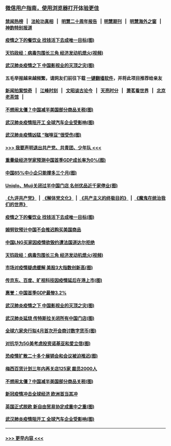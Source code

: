 ### [微信用户指南，使用浏览器打开体验更佳](https://github.com/gfw-breaker/banned-news1/blob/master/indexes/wechat-guide.md?t=0)
#### [禁闻热榜](热点新闻.md?t=0)  &nbsp;&nbsp;|&nbsp;&nbsp; [法轮功真相](https://github.com/gfw-breaker/truth/blob/master/README.md?t=0) &nbsp;&nbsp;|&nbsp;&nbsp; [明慧二十周年报告](https://github.com/gfw-breaker/mh-reports/blob/master/README.md?t=0) &nbsp;&nbsp;|&nbsp;&nbsp;[明慧期刊](https://github.com/gfw-breaker/mh-qikan) &nbsp;&nbsp;|&nbsp;&nbsp; [明慧海外之窗](https://github.com/gfw-breaker/mh-news/blob/master/README.md?t=0) &nbsp;&nbsp;|&nbsp;&nbsp; [神韵特别报道](https://github.com/gfw-breaker/mh-news/blob/master/shenyun.md?t=0)
#### [疫情之下的餐饮业 找钱活下去成唯一目标(图)](../pages/p5/922357.md?t=02081533) 
#### [天钧政经：病毒包围长三角 经济发动机熄火(视频)](../pages/p5/922286.md?t=02081533) 
#### [武汉肺炎疫情之下 中国影视业的灭顶之灾(图)](../pages/p5/922234.md?t=02081533) 
#### 五毛举报越来越频繁，请网友们前往下载 [一键翻墙软件](https://github.com/gfw-breaker/ssr-accounts)，并将此项目推荐给亲友
#### [新闻拍案惊奇](https://github.com/gfw-breaker/banned-news1/blob/master/pages/link4.md) &nbsp;&nbsp;|&nbsp;&nbsp; [江峰时刻](https://github.com/gfw-breaker/banned-news1/blob/master/pages/link4.md) &nbsp;&nbsp;|&nbsp;&nbsp; [文昭谈古论今](https://github.com/gfw-breaker/banned-news1/blob/master/pages/link4.md) &nbsp;&nbsp;|&nbsp;&nbsp; [天亮时分](https://github.com/gfw-breaker/banned-news1/blob/master/pages/link4.md) &nbsp;&nbsp;|&nbsp;&nbsp; [萧茗看世界](https://github.com/gfw-breaker/banned-news1/blob/master/pages/link4.md) &nbsp;&nbsp;|&nbsp;&nbsp; [北京老茶馆](https://github.com/gfw-breaker/banned-news1/blob/master/pages/link4.md) &nbsp;&nbsp;|&nbsp;&nbsp; 
#### [不想闹太僵？中国减半美国部分商品关税(图)](../pages/p5/922166.md?t=02081533) 
#### [武汉肺炎疫情阻开工 全球汽车企业受影响(图)](../pages/p5/922129.md?t=02081533) 
#### [武汉肺炎疫情凶猛 “咖啡豆”很受伤(图)](../pages/p5/922148.md?t=02081533) 
#### [>>> 我要声明退出共产党、共青团、少年队 <<<](https://github.com/begood0513/goodnews/blob/master/quit/letter.md) 
#### [重量级经济学家预测中国首季GDP成长率为0%(图)](../pages/p5/922367.md?t=02081533) 
#### [中国85%中小企只能撑多三个月(图)](../pages/p5/922363.md?t=02081533) 
#### [Uniqlo、Muji关闭过半中国门店 名创优品近千家停业(图)](../pages/p5/922362.md?t=02081533) 
#### [《九评共产党》](https://github.com/begood0513/9ping.md/blob/master/README.md) &nbsp;|&nbsp; [《解体党文化》](../../../../jtdwh.md/blob/master/README.md)  &nbsp;|&nbsp; [《共产主义的终极目的》](../../../../gczydzjmd.md/blob/master/README.md) &nbsp;|&nbsp; [《魔鬼在统治我们的世界》](../../../../mgztzwmdsj.md/blob/master/README.md) 
#### [疫情之下的餐饮业 找钱活下去成唯一目标(图)](../pages/p5/922357.md?t=02081533) 
#### [姆努钦预计中国不会推迟购买美国商品](../pages/p5/922296.md?t=02081533) 
#### [中国LNG买家因疫情欲毁约遭法国道达尔拒绝](../pages/p5/922295.md?t=02081533) 
#### [天钧政经：病毒包围长三角 经济发动机熄火(视频)](../pages/p5/922286.md?t=02081533) 
#### [市场对疫情疑虑缓解 美股3大指数创新高(图)](../pages/p5/922255.md?t=02081533) 
#### [传京东、百度、旷视科技因疫情延后在港上市(图)](../pages/p5/922237.md?t=02081533) 
#### [惠誉：中国首季GDP最惨3.2%](../pages/p5/922236.md?t=02081533) 
#### [武汉肺炎疫情之下 中国影视业的灭顶之灾(图)](../pages/p5/922234.md?t=02081533) 
#### [武汉肺炎延烧 传特斯拉关闭所有中国门店(图)](../pages/p5/922232.md?t=02081533) 
#### [全球六家央行拟4月首次开会商讨数字货币(图)](../pages/p5/922229.md?t=02081533) 
#### [对抗华为5G美考虑投资诺基亚和爱立信(图)](../pages/p5/922223.md?t=02081533) 
#### [恐疫情扩散二十多个展销会和会议被迫推迟(图)](../pages/p5/922219.md?t=02081533) 
#### [梅西百货计划三年内再关店125家 裁员2000人](../pages/p5/922196.md?t=02081533) 
#### [不想闹太僵？中国减半美国部分商品关税(图)](../pages/p5/922166.md?t=02081533) 
#### [新冠疫情冲击全球经济 欧洲首当其冲](../pages/p5/922158.md?t=02081533) 
#### [英国正式脱欧 新自由贸易协定成重中之重(图)](../pages/p5/922156.md?t=02081533) 
#### [武汉肺炎疫情阻开工 全球汽车企业受影响(图)](../pages/p5/922129.md?t=02081533) 

----
#### [ >>> 更早内容 <<< ](../indexes/p5-earlier.md)
